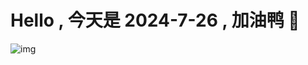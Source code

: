 
# Hello , 今天是 2024-7-26 , 加油鸭 🤭

![img](https://v1.jinrishici.com/all.svg?font-size=18&spacing=4)

